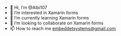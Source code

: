 - 👋 Hi, I’m @Albi107
- 👀 I’m interested in Xamarin forms
- 🌱 I’m currently learning Xamarin forms
- 💞️ I’m looking to collaborate on Xamarin forms
- 📫 How to reach me embeddetsystems@gmail.com

<!---
Albi107/Albi107 is a ✨ special ✨ repository because its `README.md` (this file) appears on your GitHub profile.
You can click the Preview link to take a look at your changes.
--->
